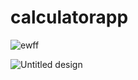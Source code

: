 # calculatorapp

![ewff](https://github.com/HassaanAhmed60211/fluttercourse/assets/106430586/a0ca54d4-7554-49e2-8857-30a3c847a3fd)

![Untitled design](https://github.com/HassaanAhmed60211/fluttercourse/assets/106430586/87336daf-9bfc-498c-939e-7519b80cc89f)

